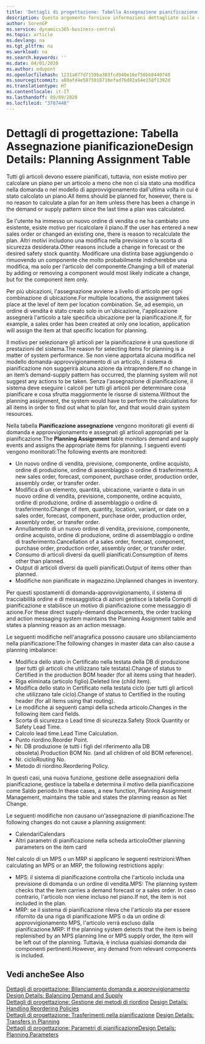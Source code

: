 ```yaml
---
title: 'Dettagli di progettazione: Tabella Assegnazione pianificazione | Microsoft Docs'
description: Questo argomento fornisce informazioni dettagliate sulle conseguenze relative alla modifica del metodo di pianificazione per un articolo.
author: SorenGP
ms.service: dynamics365-business-central
ms.topic: article
ms.devlang: na
ms.tgt_pltfrm: na
ms.workload: na
ms.search.keywords: ''
ms.date: 04/01/2020
ms.author: edupont
ms.openlocfilehash: 1231a077d7159ba303fcd940e16ef56bb8440740
ms.sourcegitcommit: a80afd4e5075018716efad76d82a54e158f1392d
ms.translationtype: HT
ms.contentlocale: it-IT
ms.lasthandoff: 09/09/2020
ms.locfileid: "3787448"
---
```

# <a name="design-details-planning-assignment-table"></a><span data-ttu-id="842e1-103">Dettagli di progettazione: Tabella Assegnazione pianificazione</span><span class="sxs-lookup"><span data-stu-id="842e1-103">Design Details: Planning Assignment Table</span></span>
<span data-ttu-id="842e1-104">Tutti gli articoli devono essere pianificati, tuttavia, non esiste motivo per calcolare un piano per un articolo a meno che non ci sia stato una modifica nella domanda o nel modello di approvvigionamento dall'ultima volta in cui è stato calcolato un piano.</span><span class="sxs-lookup"><span data-stu-id="842e1-104">All items should be planned for, however, there is no reason to calculate a plan for an item unless there has been a change in the demand or supply pattern since the last time a plan was calculated.</span></span>  

<span data-ttu-id="842e1-105">Se l'utente ha immesso un nuovo ordine di vendita o ne ha cambiato uno esistente, esiste motivo per ricalcolare il piano.</span><span class="sxs-lookup"><span data-stu-id="842e1-105">If the user has entered a new sales order or changed an existing one, there is reason to recalculate the plan.</span></span> <span data-ttu-id="842e1-106">Altri motivi includono una modifica nella previsione o la scorta di sicurezza desiderata.</span><span class="sxs-lookup"><span data-stu-id="842e1-106">Other reasons include a change in forecast or the desired safety stock quantity.</span></span> <span data-ttu-id="842e1-107">Modificare una distinta base aggiungendo o rimuovendo un componente che molto probabilmente indicherebbe una modifica, ma solo per l'articolo del componente.</span><span class="sxs-lookup"><span data-stu-id="842e1-107">Changing a bill of material by adding or removing a component would most likely indicate a change, but for the component item only.</span></span>  

<span data-ttu-id="842e1-108">Per più ubicazioni, l'assegnazione avviene a livello di articolo per ogni combinazione di ubicazione.</span><span class="sxs-lookup"><span data-stu-id="842e1-108">For multiple locations, the assignment takes place at the level of item per location combination.</span></span> <span data-ttu-id="842e1-109">Se, ad esempio, un ordine di vendita è stato creato solo in un'ubicazione, l'applicazione assegnerà l'articolo a tale specifica ubicazione per la pianificazione.</span><span class="sxs-lookup"><span data-stu-id="842e1-109">If, for example, a sales order has been created at only one location, application will assign the item at that specific location for planning.</span></span>  

<span data-ttu-id="842e1-110">Il motivo per selezionare gli articoli per la pianificazione è una questione di prestazioni del sistema.</span><span class="sxs-lookup"><span data-stu-id="842e1-110">The reason for selecting items for planning is a matter of system performance.</span></span> <span data-ttu-id="842e1-111">Se non viene apportata alcuna modifica nel modello domanda-approvvigionamento di un articolo, il sistema di pianificazione non suggerirà alcuna azione da intraprendere.</span><span class="sxs-lookup"><span data-stu-id="842e1-111">If no change in an item’s demand-supply pattern has occurred, the planning system will not suggest any actions to be taken.</span></span> <span data-ttu-id="842e1-112">Senza l'assegnazione di pianificazione, il sistema deve eseguire i calcoli per tutti gli articoli per determinare cosa pianificare e cosa sfrutta maggiormente le risorse di sistema.</span><span class="sxs-lookup"><span data-stu-id="842e1-112">Without the planning assignment, the system would have to perform the calculations for all items in order to find out what to plan for, and that would drain system resources.</span></span>  

<span data-ttu-id="842e1-113">Nella tabella **Pianificazione assegnazione** vengono monitorati gli eventi di domanda e approvvigionamento e assegnati gli articoli appropriati per la pianificazione.</span><span class="sxs-lookup"><span data-stu-id="842e1-113">The **Planning Assignment** table monitors demand and supply events and assigns the appropriate items for planning.</span></span> <span data-ttu-id="842e1-114">I seguenti eventi vengono monitorati:</span><span class="sxs-lookup"><span data-stu-id="842e1-114">The following events are monitored:</span></span>  

* <span data-ttu-id="842e1-115">Un nuovo ordine di vendita, previsione, componente, ordine acquisto, ordine di produzione, ordine di assemblaggio o ordine di trasferimento.</span><span class="sxs-lookup"><span data-stu-id="842e1-115">A new sales order, forecast, component, purchase order, production order, assembly order, or transfer order.</span></span>  
* <span data-ttu-id="842e1-116">Modifica di un elemento, quantità, ubicazione, variante o data in un nuovo ordine di vendita, previsione, componente, ordine acquisto, ordine di produzione, ordine di assemblaggio o ordine di trasferimento.</span><span class="sxs-lookup"><span data-stu-id="842e1-116">Change of item, quantity, location, variant, or date on a sales order, forecast, component, purchase order, production order, assembly order, or transfer order.</span></span>  
* <span data-ttu-id="842e1-117">Annullamento di un nuovo ordine di vendita, previsione, componente, ordine acquisto, ordine di produzione, ordine di assemblaggio o ordine di trasferimento.</span><span class="sxs-lookup"><span data-stu-id="842e1-117">Cancellation of a sales order, forecast, component, purchase order, production order, assembly order, or transfer order.</span></span>  
* <span data-ttu-id="842e1-118">Consumo di articoli diversi da quelli pianificati.</span><span class="sxs-lookup"><span data-stu-id="842e1-118">Consumption of items other than planned.</span></span>  
* <span data-ttu-id="842e1-119">Output di articoli diversi da quelli pianificati.</span><span class="sxs-lookup"><span data-stu-id="842e1-119">Output of items other than planned.</span></span>  
* <span data-ttu-id="842e1-120">Modifiche non pianificate in magazzino.</span><span class="sxs-lookup"><span data-stu-id="842e1-120">Unplanned changes in inventory.</span></span>  

<span data-ttu-id="842e1-121">Per questi spostamenti di domanda-approvvigionamento, il sistema di tracciabilità ordine e di messaggistica di azioni gestisce la tabella Compiti di pianificazione e stabilisce un motivo di pianificazione come messaggio di azione.</span><span class="sxs-lookup"><span data-stu-id="842e1-121">For these direct supply-demand displacements, the order tracking and action messaging system maintains the Planning Assignment table and states a planning reason as an action message.</span></span>  

<span data-ttu-id="842e1-122">Le seguenti modifiche nell'anagrafica possono causare uno sbilanciamento nella pianificazione:</span><span class="sxs-lookup"><span data-stu-id="842e1-122">The following changes in master data can also cause a planning imbalance:</span></span>  

* <span data-ttu-id="842e1-123">Modifica dello stato in Certificato nella testata della DB di produzione (per tutti gli articoli che utilizzano tale testata).</span><span class="sxs-lookup"><span data-stu-id="842e1-123">Change of status to Certified in the production BOM header (for all items using that header).</span></span>  
* <span data-ttu-id="842e1-124">Riga eliminata (articolo figlio).</span><span class="sxs-lookup"><span data-stu-id="842e1-124">Deleted line (child item).</span></span>  
* <span data-ttu-id="842e1-125">Modifica dello stato in Certificato nella testata ciclo (per tutti gli articoli che utilizzano tale ciclo).</span><span class="sxs-lookup"><span data-stu-id="842e1-125">Change of status to Certified in the routing header (for all items using that routing).</span></span>  
* <span data-ttu-id="842e1-126">Le modifiche ai seguenti campi della scheda articolo.</span><span class="sxs-lookup"><span data-stu-id="842e1-126">Changes in the following item card fields.</span></span>  
* <span data-ttu-id="842e1-127">Scorta di sicurezza o Lead time di sicurezza.</span><span class="sxs-lookup"><span data-stu-id="842e1-127">Safety Stock Quantity or Safety Lead Time.</span></span>  
* <span data-ttu-id="842e1-128">Calcolo lead time.</span><span class="sxs-lookup"><span data-stu-id="842e1-128">Lead Time Calculation.</span></span>  
* <span data-ttu-id="842e1-129">Punto riordino.</span><span class="sxs-lookup"><span data-stu-id="842e1-129">Reorder Point.</span></span>  
* <span data-ttu-id="842e1-130">Nr. DB produzione (e tutti i figli del riferimento alla DB obsoleta).</span><span class="sxs-lookup"><span data-stu-id="842e1-130">Production BOM No. (and all children of old BOM reference).</span></span>  
* <span data-ttu-id="842e1-131">Nr. ciclo</span><span class="sxs-lookup"><span data-stu-id="842e1-131">Routing No.</span></span>  
* <span data-ttu-id="842e1-132">Metodo di riordino.</span><span class="sxs-lookup"><span data-stu-id="842e1-132">Reordering Policy.</span></span>  

<span data-ttu-id="842e1-133">In questi casi, una nuova funzione, gestione delle assegnazioni della pianificazione, gestisce la tabella e determina il motivo della pianificazione come Saldo periodo.</span><span class="sxs-lookup"><span data-stu-id="842e1-133">In these cases, a new function, Planning Assignment Management, maintains the table and states the planning reason as Net Change.</span></span>  

<span data-ttu-id="842e1-134">Le seguenti modifiche non causano un'assegnazione di pianificazione:</span><span class="sxs-lookup"><span data-stu-id="842e1-134">The following changes do not cause a planning assignment:</span></span>  

* <span data-ttu-id="842e1-135">Calendari</span><span class="sxs-lookup"><span data-stu-id="842e1-135">Calendars</span></span>  
* <span data-ttu-id="842e1-136">Altri parametri di pianificazione nella scheda articolo</span><span class="sxs-lookup"><span data-stu-id="842e1-136">Other planning parameters on the item card</span></span>  

<span data-ttu-id="842e1-137">Nel calcolo di un MPS o un MRP si applicano le seguenti restrizioni:</span><span class="sxs-lookup"><span data-stu-id="842e1-137">When calculating an MPS or an MRP, the following restrictions apply:</span></span>  

* <span data-ttu-id="842e1-138">MPS: il sistema di pianificazione controlla che l'articolo includa una previsione di domanda o un ordine di vendita.</span><span class="sxs-lookup"><span data-stu-id="842e1-138">MPS: The planning system checks that the item carries a demand forecast or a sales order.</span></span> <span data-ttu-id="842e1-139">In caso contrario, l'articolo non viene incluso nel piano.</span><span class="sxs-lookup"><span data-stu-id="842e1-139">If not, the item is not included in the plan.</span></span>  
* <span data-ttu-id="842e1-140">MRP: se il sistema di pianificazione rileva che l'articolo sta per essere rifornito da una riga di pianificazione MPS o da un ordine di approvvigionamento MPS, l'articolo verrà escluso dalla pianificazione.</span><span class="sxs-lookup"><span data-stu-id="842e1-140">MRP: If the planning system detects that the item is being replenished by an MPS planning line or MPS supply order, the item will be left out of the planning.</span></span> <span data-ttu-id="842e1-141">Tuttavia, è inclusa qualsiasi domanda dai componenti pertinenti.</span><span class="sxs-lookup"><span data-stu-id="842e1-141">However, any demand from relevant components is included.</span></span>  

## <a name="see-also"></a><span data-ttu-id="842e1-142">Vedi anche</span><span class="sxs-lookup"><span data-stu-id="842e1-142">See Also</span></span>  
<span data-ttu-id="842e1-143">[Dettagli di progettazione: Bilanciamento domanda e approvvigionamento](design-details-balancing-demand-and-supply.md) </span><span class="sxs-lookup"><span data-stu-id="842e1-143">[Design Details: Balancing Demand and Supply](design-details-balancing-demand-and-supply.md) </span></span>  
<span data-ttu-id="842e1-144">[Dettagli di progettazione: Gestione dei metodi di riordino](design-details-handling-reordering-policies.md) </span><span class="sxs-lookup"><span data-stu-id="842e1-144">[Design Details: Handling Reordering Policies](design-details-handling-reordering-policies.md) </span></span>  
<span data-ttu-id="842e1-145">[Dettagli di progettazione: Trasferimenti nella pianificazione](design-details-transfers-in-planning.md) </span><span class="sxs-lookup"><span data-stu-id="842e1-145">[Design Details: Transfers in Planning](design-details-transfers-in-planning.md) </span></span>  
[<span data-ttu-id="842e1-146">Dettagli di progettazione: Parametri di pianificazione</span><span class="sxs-lookup"><span data-stu-id="842e1-146">Design Details: Planning Parameters</span></span>](design-details-planning-parameters.md)  
